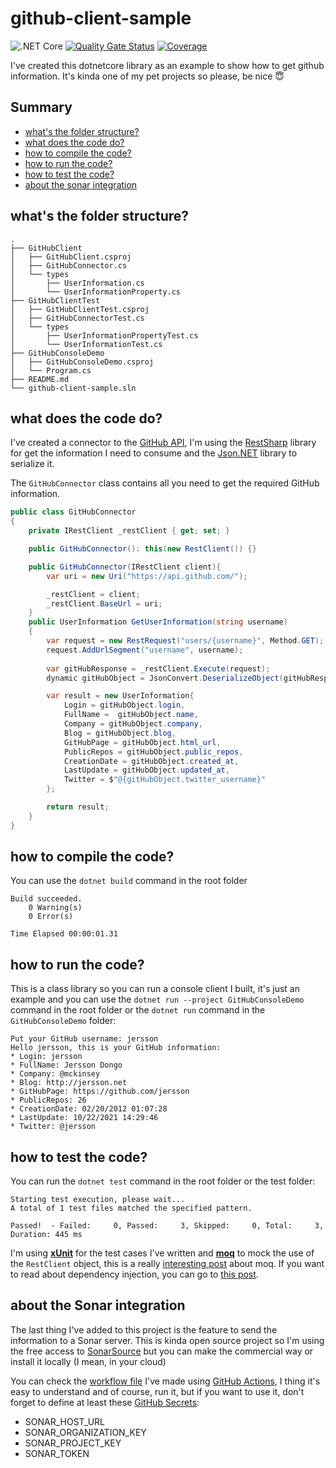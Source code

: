 # github-client-sample
![.NET Core](https://github.com/jersson/github-client-sample/workflows/GitHubClient%20Sample/badge.svg?branch=master)
[![Quality Gate Status](https://sonarcloud.io/api/project_badges/measure?project=jersson_github-client-sample&metric=alert_status)](https://sonarcloud.io/dashboard?id=jersson_github-client-sample)
[![Coverage](https://sonarcloud.io/api/project_badges/measure?project=jersson_github-client-sample&metric=coverage)](https://sonarcloud.io/dashboard?id=jersson_github-client-sample)

I've created this dotnetcore library as an example to show how to get github information. It's kinda one of my pet projects so please, be nice :innocent:

## Summary
- [what's the folder structure?](#whats-the-folder-structure)
- [what does the code do?](#what-does-the-code-do)
- [how to compile the code?](#how-to-compile-the-code)
- [how to run the code?](#how-to-run-the-code)
- [how to test the code?](#how-to-test-the-code)
- [about the sonar integration](#about-the-sonar-integration)

## what's the folder structure?
```
.
├── GitHubClient
│   ├── GitHubClient.csproj
│   ├── GitHubConnector.cs
│   └── types
│       ├── UserInformation.cs
│       └── UserInformationProperty.cs
├── GitHubClientTest
│   ├── GitHubClientTest.csproj
│   ├── GitHubConnectorTest.cs
│   └── types
│       ├── UserInformationPropertyTest.cs
│       └── UserInformationTest.cs
├── GitHubConsoleDemo
│   ├── GitHubConsoleDemo.csproj
│   └── Program.cs
├── README.md
└── github-client-sample.sln
```

## what does the code do?
I've created a connector to the [GitHub API](https://developer.github.com/v3/), I'm using the [RestSharp](http://restsharp.org/getting-started/#basic-usage) library for get the information I need to consume and the [Json.NET](https://www.newtonsoft.com/json) library to serialize it.

The `GitHubConnector` class contains all you need to get the required GitHub information.
```c#
public class GitHubConnector
{
    private IRestClient _restClient { get; set; }

    public GitHubConnector(): this(new RestClient()) {}

    public GitHubConnector(IRestClient client){
        var uri = new Uri("https://api.github.com/");

        _restClient = client;
        _restClient.BaseUrl = uri;
    }
    public UserInformation GetUserInformation(string username)
    {
        var request = new RestRequest("users/{username}", Method.GET);
        request.AddUrlSegment("username", username);
        
        var gitHubResponse = _restClient.Execute(request);
        dynamic gitHubObject = JsonConvert.DeserializeObject(gitHubResponse.Content);

        var result = new UserInformation{
            Login = gitHubObject.login,
            FullName =  gitHubObject.name,
            Company = gitHubObject.company,
            Blog = gitHubObject.blog,
            GitHubPage = gitHubObject.html_url, 
            PublicRepos = gitHubObject.public_repos,
            CreationDate = gitHubObject.created_at,
            LastUpdate = gitHubObject.updated_at, 
            Twitter = $"@{gitHubObject.twitter_username}"
        };

        return result;
    }
}
``` 

## how to compile the code?
You can use the `dotnet build` command in the root folder
```
Build succeeded.
    0 Warning(s)
    0 Error(s)

Time Elapsed 00:00:01.31
```

## how to run the code?
This is a class library so you can run a console client I built, it's just an example and you can use the `dotnet run --project GitHubConsoleDemo` command in the root folder or the `dotnet run` command in the `GitHubConsoleDemo` folder:
```
Put your GitHub username: jersson
Hello jersson, this is your GitHub information:
* Login: jersson
* FullName: Jersson Dongo
* Company: @mckinsey
* Blog: http://jersson.net
* GitHubPage: https://github.com/jersson
* PublicRepos: 26
* CreationDate: 02/20/2012 01:07:28
* LastUpdate: 10/22/2021 14:29:46
* Twitter: @jersson
```

## how to test the code?
You can run the `dotnet test` command in the root folder or the test folder:
```
Starting test execution, please wait...
A total of 1 test files matched the specified pattern.

Passed!  - Failed:     0, Passed:     3, Skipped:     0, Total:     3, Duration: 445 ms
```

I'm using [**xUnit**](https://xunit.net/docs/getting-started/netcore/cmdline) for the test cases I've written and [**moq**](https://github.com/Moq/moq4/wiki/Quickstart) to mock the use of the `RestClient` object, this is a really [interesting post](https://softchris.github.io/pages/dotnet-moq.html) about moq. If you want to read about dependency injection, you can go to [this post](https://www.c-sharpcorner.com/UploadFile/85ed7a/dependency-injection-in-C-Sharp/).

## about the Sonar integration
The last thing I've added to this project is the feature to send the information to a Sonar server. This is kinda open source project so I'm using the free access to [SonarSource](https://sonarcloud.io/dashboard?id=jersson_github-client-sample) but you can make the commercial way or install it locally (I mean, in your cloud) 

You can check the [workflow file](.github/workflows/dotnet-core.yml) I've made using [GitHub Actions](https://github.com/features/actions), I thing it's easy to understand and of course, run it, but if you want to use it, don't forget to define at least these [GitHub Secrets](https://docs.github.com/en/actions/configuring-and-managing-workflows/creating-and-storing-encrypted-secrets):

- SONAR_HOST_URL
- SONAR_ORGANIZATION_KEY
- SONAR_PROJECT_KEY
- SONAR_TOKEN